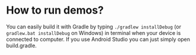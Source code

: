 How to run demos?
=====================

You can easily build it with Gradle by typing `./gradlew installDebug` (or `gradlew.bat installDebug` on Windows) in terminal when your device is connected to computer. If you use Android Studio you can just simply open build.gradle.
